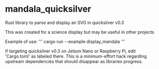 # mandala_quicksilver
Rust library to parse and display an SVG in quicksilver v0.3

This was created for a science display but may be useful in other projects

Example of use:
'''
cargo run --example display_mandala
'''

If targeting quicksilver v0.3 on Jetson Nano or Raspberry Pi, edit 'Cargo.toml' as labeled there. This is a minimum-effort hack regarding upstream dependencies that should disappear as libraries progress.
